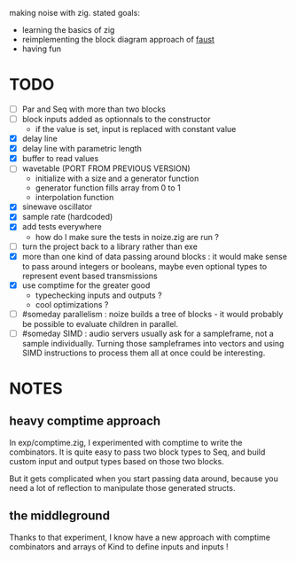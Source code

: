 making noise with zig. stated goals:

- learning the basics of zig
- reimplementing the block diagram approach of [faust](https://faust.grame.fr/)
- having fun

# TODO

- [ ] Par and Seq with more than two blocks
- [ ] block inputs added as optionnals to the constructor
  - if the value is set, input is replaced with constant value
- [x] delay line
- [x] delay line with parametric length
- [x] buffer to read values
- [ ] wavetable (PORT FROM PREVIOUS VERSION)
  - initialize with a size and a generator function
  - generator function fills array from 0 to 1
  - interpolation function
- [x] sinewave oscillator
- [x] sample rate (hardcoded)
- [x] add tests everywhere
  - how do I make sure the tests in noize.zig are run ?
- [ ] turn the project back to a library rather than exe
- [x] more than one kind of data passing around blocks : it would make sense to pass around integers or booleans, maybe even optional types to represent event based transmissions
- [x] use comptime for the greater good
  - typechecking inputs and outputs ?
  - cool optimizations ?
- [ ] #someday parallelism : noize builds a tree of blocks - it would probably be possible to evaluate children in parallel.
- [ ] #someday SIMD : audio servers usually ask for a sampleframe, not a sample individually. Turning those sampleframes into vectors and using SIMD instructions to process them all at once could be interesting.

# NOTES

## heavy comptime approach

In exp/comptime.zig, I experimented with comptime to write the combinators. It is quite easy to pass two block types to Seq, and build custom input and output types based on those two blocks.

But it gets complicated when you start passing data around, because you need a lot of reflection to manipulate those generated structs.

## the middleground

Thanks to that experiment, I know have a new approach with comptime combinators and arrays of Kind to define inputs and inputs !
